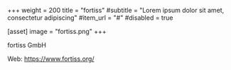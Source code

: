 +++
weight = 200
title = "fortiss"
#subtitle = "Lorem ipsum dolor sit amet, consectetur adipiscing"
#item_url = "#"
#disabled = true

[asset]
  image = "fortiss.png"
+++

fortiss GmbH

Web: https://www.fortiss.org/